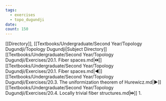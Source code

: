 ```yaml
---
tags:
  - exercises
  - topo_dugundji
date: 
count: 150
---
```

[[Directory]], [[Textbooks/Undergraduate/Second Year/Topology Dugundji/Topology Dugundji|Subject Directory]]
[[Textbooks/Undergraduate/Second Year/Topology Dugundji/Exercises/20.1. Fiber spaces.md|🞀🞀]] [[Textbooks/Undergraduate/Second Year/Topology Dugundji/Exercises/20.1. Fiber spaces.md|◀]] [[Textbooks/Undergraduate/Second Year/Topology Dugundji/Exercises/20.3. The uniformization theorem of Hurewicz.md|▶]] [[Textbooks/Undergraduate/Second Year/Topology Dugundji/Exercises/20.4. Locally trivial fiber structures.md|🞂🞂]]
1. 